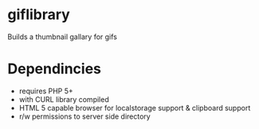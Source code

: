 # giflibrary
Builds a thumbnail gallary for gifs

# Dependincies 
 - requires PHP 5+
  - with CURL library compiled
 - HTML 5 capable browser for localstorage support & clipboard support
 - r/w permissions to server side directory
